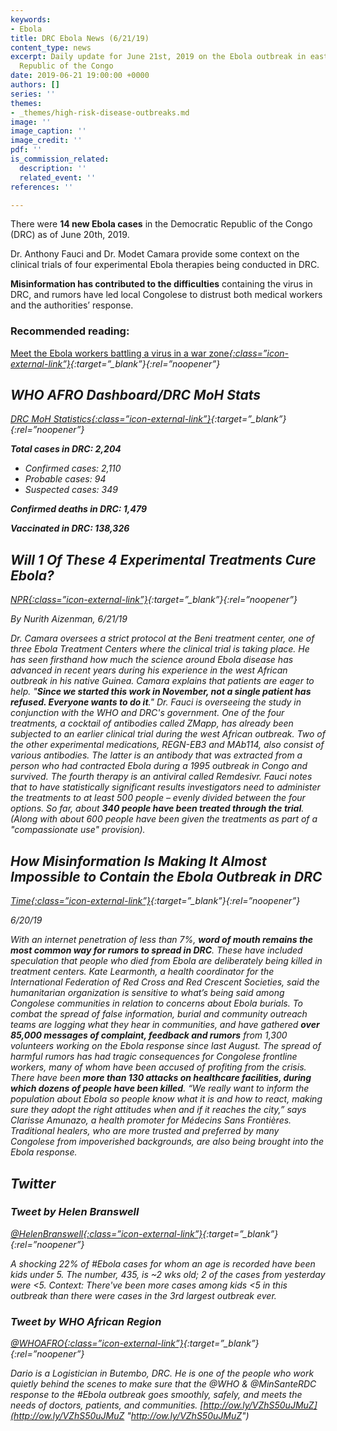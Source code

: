 ```yaml
---
keywords:
- Ebola
title: DRC Ebola News (6/21/19)
content_type: news
excerpt: Daily update for June 21st, 2019 on the Ebola outbreak in eastern Democratic
  Republic of the Congo
date: 2019-06-21 19:00:00 +0000
authors: []
series: ''
themes:
- _themes/high-risk-disease-outbreaks.md
image: ''
image_caption: ''
image_credit: ''
pdf: ''
is_commission_related:
  description: ''
  related_event: ''
references: ''

---
```

There were **14 new Ebola cases** in the Democratic Republic of the Congo (DRC) as of June 20th, 2019.

Dr. Anthony Fauci and Dr. Modet Camara provide some context on the clinical trials of four experimental Ebola therapies being conducted in DRC.

**Misinformation has contributed to the difficulties** containing the virus in DRC, and rumors have led local Congolese to distrust both medical workers and the authorities’ response.

### Recommended reading:

[Meet the Ebola workers battling a virus in a war zone<i/>{:class=”icon-external-link”}](https://www.nature.com/articles/d41586-019-01957-2){:target=”_blank”}{:rel=”noopener”}

## WHO AFRO Dashboard/DRC MoH Stats

[DRC MoH Statistics<i/>{:class=”icon-external-link”}](https://us13.campaign-archive.com/?u=89e5755d2cca4840b1af93176&id=c17df2b241&e=34c0620338){:target=”_blank”}{:rel=”noopener”}

**Total cases in DRC: 2,204**

* Confirmed cases: 2,110
* Probable cases: 94
* Suspected cases: 349

**Confirmed deaths in DRC: 1,479**

**Vaccinated in DRC: 138,326**

## Will 1 Of These 4 Experimental Treatments Cure Ebola?

[NPR<i/>{:class=”icon-external-link”}](https://www.npr.org/sections/goatsandsoda/2019/06/21/734477699/will-1-of-these-4-experimental-treatments-cure-ebola){:target=”_blank”}{:rel=”noopener”}

_By Nurith Aizenman, 6/21/19_

Dr. Camara oversees a strict protocol at the Beni treatment center, one of three Ebola Treatment Centers where the clinical trial is taking place. He has seen firsthand how much the science around Ebola disease has advanced in recent years during his experience in the west African outbreak in his native Guinea. Camara explains that patients are eager to help. "**Since we started this work in November, not a single patient has refused. Everyone wants to do it**." Dr. Fauci is overseeing the study in conjunction with the WHO and DRC's government. One of the four treatments, a cocktail of antibodies called ZMapp, has already been subjected to an earlier clinical trial during the west African outbreak. Two of the other experimental medications, REGN-EB3 and MAb114, also consist of various antibodies. The latter is an antibody that was extracted from a person who had contracted Ebola during a 1995 outbreak in Congo and survived. The fourth therapy is an antiviral called Remdesivr. Fauci notes that to have statistically significant results investigators need to administer the treatments to at least 500 people – evenly divided between the four options. So far, about **340 people have been treated through the trial**. (Along with about 600 people have been given the treatments as part of a "compassionate use" provision).

## How Misinformation Is Making It Almost Impossible to Contain the Ebola Outbreak in DRC

[Time<i/>{:class=”icon-external-link”}](https://time.com/5609718/rumors-spread-ebola-drc/){:target=”_blank”}{:rel=”noopener”}

_6/20/19_

With an internet penetration of less than 7%, **word of mouth remains the most common way for rumors to spread in DRC**. These have included speculation that people who died from Ebola are deliberately being killed in treatment centers. Kate Learmonth, a health coordinator for the International Federation of Red Cross and Red Crescent Societies, said the humanitarian organization is sensitive to what’s being said among Congolese communities in relation to concerns about Ebola burials. To combat the spread of false information, burial and community outreach teams are logging what they hear in communities, and have gathered **over 85,000 messages of complaint, feedback and rumors** from 1,300 volunteers working on the Ebola response since last August. The spread of harmful rumors has had tragic consequences for Congolese frontline workers, many of whom have been accused of profiting from the crisis. There have been **more than 130 attacks on healthcare facilities, during which dozens of people have been killed**. “We really want to inform the population about Ebola so people know what it is and how to react, making sure they adopt the right attitudes when and if it reaches the city,” says Clarisse Amunazo, a health promoter for Médecins Sans Frontières. Traditional healers, who are more trusted and preferred by many Congolese from impoverished backgrounds, are also being brought into the Ebola response.

## Twitter

### Tweet by Helen Branswell

[@HelenBranswell<i/>{:class=”icon-external-link”}](https://twitter.com/HelenBranswell/status/1142103939221008386){:target=”_blank”}{:rel=”noopener”}

A shocking 22% of #Ebola cases for whom an age is recorded have been kids under 5. The number, 435, is \~2 wks old; 2 of the cases from yesterday were <5. Context: There've been more cases among kids <5 in this outbreak than there were cases in the 3rd largest outbreak ever.

### Tweet by WHO African Region

[@WHOAFRO<i/>{:class=”icon-external-link”}](https://twitter.com/WHOAFRO/status/1142044964521676800){:target=”_blank”}{:rel=”noopener”}

Dario is a Logistician in Butembo, DRC. He is one of the people who work quietly behind the scenes to make sure that the @WHO & @MinSanteRDC response to the #Ebola outbreak goes smoothly, safely, and meets the needs of doctors, patients, and communities. [http://ow.ly/VZhS50uJMuZ](http://ow.ly/VZhS50uJMuZ "http://ow.ly/VZhS50uJMuZ")